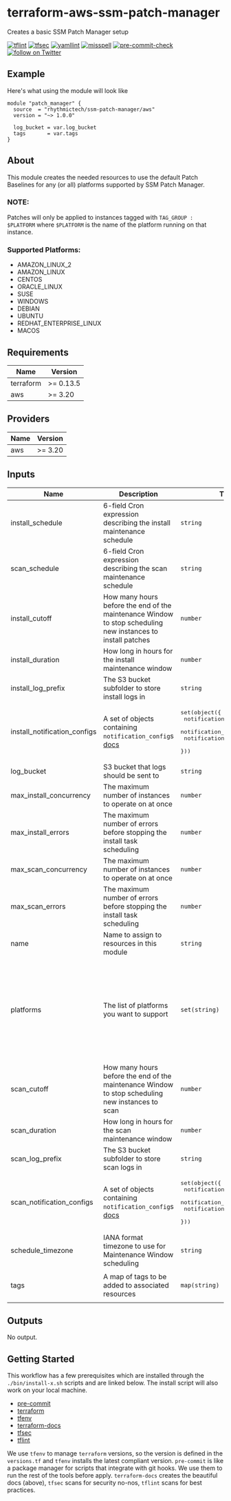 # terraform-aws-ssm-patch-manager
Creates a basic SSM Patch Manager setup

[![tflint](https://github.com/rhythmictech/terraform-aws-ssm-patch-manager/workflows/tflint/badge.svg?branch=master&event=push)](https://github.com/rhythmictech/terraform-aws-ssm-patch-manager/actions?query=workflow%3Atflint+event%3Apush+branch%3Amaster)
[![tfsec](https://github.com/rhythmictech/terraform-aws-ssm-patch-manager/workflows/tfsec/badge.svg?branch=master&event=push)](https://github.com/rhythmictech/terraform-aws-ssm-patch-manager/actions?query=workflow%3Atfsec+event%3Apush+branch%3Amaster)
[![yamllint](https://github.com/rhythmictech/terraform-aws-ssm-patch-manager/workflows/yamllint/badge.svg?branch=master&event=push)](https://github.com/rhythmictech/terraform-aws-ssm-patch-manager/actions?query=workflow%3Ayamllint+event%3Apush+branch%3Amaster)
[![misspell](https://github.com/rhythmictech/terraform-aws-ssm-patch-manager/workflows/misspell/badge.svg?branch=master&event=push)](https://github.com/rhythmictech/terraform-aws-ssm-patch-manager/actions?query=workflow%3Amisspell+event%3Apush+branch%3Amaster)
[![pre-commit-check](https://github.com/rhythmictech/terraform-aws-ssm-patch-manager/workflows/pre-commit-check/badge.svg?branch=master&event=push)](https://github.com/rhythmictech/terraform-aws-ssm-patch-manager/actions?query=workflow%3Apre-commit-check+event%3Apush+branch%3Amaster)
<a href="https://twitter.com/intent/follow?screen_name=RhythmicTech"><img src="https://img.shields.io/twitter/follow/RhythmicTech?style=social&logo=twitter" alt="follow on Twitter"></a>

## Example
Here's what using the module will look like
```hcl
module "patch_manager" {
  source  = "rhythmictech/ssm-patch-manager/aws"
  version = "~> 1.0.0"

  log_bucket = var.log_bucket
  tags       = var.tags
}
```

## About
This module creates the needed resources to use the default Patch Baselines for any (or all) platforms supported by SSM Patch Manager.

### NOTE:
Patches will only be applied to instances tagged with `TAG_GROUP : $PLATFORM` where `$PLATFORM` is the name of the platform running on that instance.

### Supported Platforms:
- AMAZON_LINUX_2
- AMAZON_LINUX
- CENTOS
- ORACLE_LINUX
- SUSE
- WINDOWS
- DEBIAN
- UBUNTU
- REDHAT_ENTERPRISE_LINUX
- MACOS

<!-- BEGINNING OF PRE-COMMIT-TERRAFORM DOCS HOOK -->
## Requirements

| Name | Version |
|------|---------|
| terraform | >= 0.13.5 |
| aws | >= 3.20 |

## Providers

| Name | Version |
|------|---------|
| aws | >= 3.20 |

## Inputs

| Name | Description | Type | Default | Required |
|------|-------------|------|---------|:--------:|
| install\_schedule | 6-field Cron expression describing the install maintenance schedule | `string` | n/a | yes |
| scan\_schedule | 6-field Cron expression describing the scan maintenance schedule | `string` | n/a | yes |
| install\_cutoff | How many hours before the end of the maintenance Window to stop scheduling new instances to install patches | `number` | `1` | no |
| install\_duration | How long in hours for the install maintenance window | `number` | `3` | no |
| install\_log\_prefix | The S3 bucket subfolder to store install logs in | `string` | `"/patch_manager/install/"` | no |
| install\_notification\_configs | A set of objects containing `notification_config`s [docs](https://registry.terraform.io/providers/hashicorp/aws/latest/docs/resources/ssm_maintenance_window_task#notification_config) | <pre>set(object({<br>    notification_arn    = string<br>    notification_events = string<br>    notification_type   = string<br>  }))</pre> | `[]` | no |
| log\_bucket | S3 bucket that logs should be sent to | `string` | `null` | no |
| max\_install\_concurrency | The maximum number of instances to operate on at once | `number` | `2` | no |
| max\_install\_errors | The maximum number of errors before stopping the install task scheduling | `number` | `2` | no |
| max\_scan\_concurrency | The maximum number of instances to operate on at once | `number` | `20` | no |
| max\_scan\_errors | The maximum number of errors before stopping the install task scheduling | `number` | `20` | no |
| name | Name to assign to resources in this module | `string` | `"patch-manager"` | no |
| platforms | The list of platforms you want to support | `set(string)` | <pre>[<br>  "AMAZON_LINUX_2",<br>  "AMAZON_LINUX",<br>  "CENTOS",<br>  "ORACLE_LINUX",<br>  "SUSE",<br>  "WINDOWS",<br>  "DEBIAN",<br>  "UBUNTU",<br>  "REDHAT_ENTERPRISE_LINUX",<br>  "MACOS"<br>]</pre> | no |
| scan\_cutoff | How many hours before the end of the maintenance Window to stop scheduling new instances to scan | `number` | `1` | no |
| scan\_duration | How long in hours for the scan maintenance window | `number` | `4` | no |
| scan\_log\_prefix | The S3 bucket subfolder to store scan logs in | `string` | `"/patch_manager/scan/"` | no |
| scan\_notification\_configs | A set of objects containing `notification_config`s [docs](https://registry.terraform.io/providers/hashicorp/aws/latest/docs/resources/ssm_maintenance_window_task#notification_config) | <pre>set(object({<br>    notification_arn    = string<br>    notification_events = string<br>    notification_type   = string<br>  }))</pre> | `[]` | no |
| schedule\_timezone | IANA format timezone to use for Maintenance Window scheduling | `string` | `"UTC"` | no |
| tags | A map of tags to be added to associated resources | `map(string)` | <pre>{<br>  "terraform_managed": "True"<br>}</pre> | no |

## Outputs

No output.

<!-- END OF PRE-COMMIT-TERRAFORM DOCS HOOK -->

## Getting Started
This workflow has a few prerequisites which are installed through the `./bin/install-x.sh` scripts and are linked below. The install script will also work on your local machine. 

- [pre-commit](https://pre-commit.com)
- [terraform](https://terraform.io)
- [tfenv](https://github.com/tfutils/tfenv)
- [terraform-docs](https://github.com/segmentio/terraform-docs)
- [tfsec](https://github.com/tfsec/tfsec)
- [tflint](https://github.com/terraform-linters/tflint)

We use `tfenv` to manage `terraform` versions, so the version is defined in the `versions.tf` and `tfenv` installs the latest compliant version.
`pre-commit` is like a package manager for scripts that integrate with git hooks. We use them to run the rest of the tools before apply. 
`terraform-docs` creates the beautiful docs (above),  `tfsec` scans for security no-nos, `tflint` scans for best practices. 
